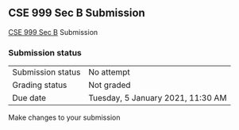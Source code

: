<h2>CSE 999 Sec B Submission</h2><a href="..%5Cfile%5CCSE999_Ques_Paper_Sec_B.pdf">CSE 999 Sec B</a> Submission<br />

<h3>Submission status</h3><table>
<tbody><tr>
<td>Submission status</td>
<td>No attempt</td>
</tr>
<tr>
<td>Grading status</td>
<td>Not graded</td>
</tr>
<tr>
<td>Due date</td>
<td>Tuesday, 5 January 2021, 11:30 AM</td>
</tr>

</tbody>
</table>



Make changes to your submission



